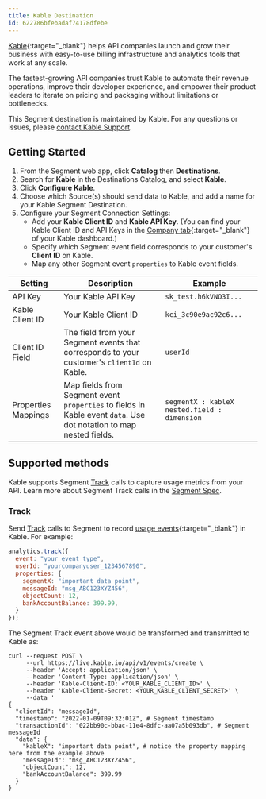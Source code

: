 ```yaml
---
title: Kable Destination
id: 622786bfebadaf74178dfebe
---
```


[Kable](https://kable.io/?utm_source=segmentio&utm_medium=docs&utm_campaign=partners){:target="_blank"} helps API companies launch and grow their business with easy-to-use billing infrastructure and analytics tools that work at any scale. 

The fastest-growing API companies trust Kable to automate their revenue operations, improve their developer experience, and empower their product leaders to iterate on pricing and packaging without limitations or bottlenecks. 

This Segment destination is maintained by Kable. For any questions or issues, please [contact Kable Support](mailto:contact@kable.io).

## Getting Started

 

1. From the Segment web app, click **Catalog** then **Destinations**. 
2. Search for **Kable** in the Destinations Catalog, and select **Kable**.
3. Click **Configure Kable**.
4. Choose which Source(s) should send data to Kable, and add a name for your Kable Segment Destination.
5. Configure your Segment Connection Settings: 
    * Add your **Kable Client ID** and **Kable API Key**. (You can find your Kable Client ID and API Keys in the [Company tab](https://dashboard.kable.io/company){:target="_blank"} of your Kable dashboard.)
    * Specify which Segment event field corresponds to your customer's **Client ID** on Kable.
    * Map any other Segment event `properties` to Kable event fields. 


| Setting             | Description                                                                                                        | Example                                        |
| ------------------- | ------------------------------------------------------------------------------------------------------------------ | ---------------------------------------------- |
| API Key             | Your Kable API Key                                                                                                 | `sk_test.h6kVNO3I...`                          |
| Kable Client ID     | Your Kable Client ID                                                                                               | `kci_3c90e9ac92c6...`                          |
| Client ID Field     | The field from your Segment events that corresponds to your customer's `clientId` on Kable.                        | `userId`                                       |
| Properties Mappings | Map fields from Segment event `properties` to fields in Kable event `data`. Use dot notation to map nested fields. | `segmentX : kableX` `nested.field : dimension` |


## Supported methods

Kable supports Segment [Track](/docs/connections/spec/track) calls to capture usage metrics from your API. Learn more about Segment Track calls in the [Segment Spec](/docs/connections/spec). 


### Track

Send [Track](/docs/connections/spec/track) calls to Segment to record [usage events](https://docs.kable.io/docs/usage-events){:target="_blank"} in Kable. For example:

```js
analytics.track({
  event: "your_event_type",
  userId: "yourcompanyuser_1234567890",
  properties: {
    segmentX: "important data point",
    messageId: "msg_ABC123XYZ456", 
    objectCount: 12, 
    bankAccountBalance: 399.99,
  }
});
```

The Segment Track event above would be transformed and transmitted to Kable as:

```curl
curl --request POST \
     --url https://live.kable.io/api/v1/events/create \
     --header 'Accept: application/json' \
     --header 'Content-Type: application/json' \
     --header 'Kable-Client-ID: <YOUR_KABLE_CLIENT_ID>' \
     --header 'Kable-Client-Secret: <YOUR_KABLE_CLIENT_SECRET>' \
     --data '
{
  "clientId": "messageId",
  "timestamp": "2022-01-09T09:32:01Z", # Segment timestamp
  "transactionId": "022bb90c-bbac-11e4-8dfc-aa07a5b093db", # Segment messageId
  "data": {
    "kableX": "important data point", # notice the property mapping here from the example above
    "messageId": "msg_ABC123XYZ456", 
    "objectCount": 12, 
    "bankAccountBalance": 399.99
  }
}
```
